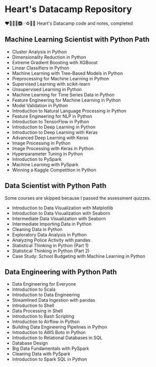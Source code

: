 # Heart's Datacamp Repository

❤💛💚💙🅰✅♻🔅💯
Heart's Datacamp code and notes, completed

## Machine Learning Scientist with Python Path

- Cluster Analysis in Python
- Dimensionality Reduction in Python
- Extreme Gradient Boosting with XGBoost
- Linear Classifiers in Python
- Machine Learning with Tree-Based Models in Python
- Preprocessing for Machine Learning in Python
- Supervised Learning with scikit-learn
- Unsupervised Learning in Python
- Machine Learning for Time Series Data in Python
- Feature Engineering for Machine Learning in Python
- Model Validation in Python
- Introduction to Natural Language Processing in Python
- Feature Engineering for NLP in Python
- Introduction to TensorFlow in Python
- Introduction to Deep Learning in Python
- Introduction to Deep Learning with Keras
- Advanced Deep Learning with Keras
- Image Processing in Python
- Image Processing with Keras in Python
- Hyperparameter Tuning in Python
- Introduction to PySpark
- Machine Learning with PySpark
- Winning a Kaggle Competition in Python

## Data Scientist with Python Path

Some courses are skipped because I passed the assessment quizzes.

- Introduction to Data Visualization with Matplotlib
- Introduction to Data Visualization with Seaborn
- Intermediate Data Visualization with Seaborn
- Intermediate Importing Data in Python
- Cleaning Data in Python
- Exploratory Data Analysis in Python
- Analyzing Police Activity with pandas
- Statistical Thinking in Python (Part 1)
- Statistical Thinking in Python (Part 2)
- Case Study: School Budgeting with Machine Learning in Python

## Data Engineering with Python Path

- Data Engineering for Everyone
- Introduction to Scala
- Introduction to Data Engineering
- Streamlined Data Ingestion with pandas
- Introduction to Shell
- Data Processing in Shell
- Introduction to Bash Scripting
- Introduction to Airflow in Python
- Building Data Engineering Pipelines in Python
- Introduction to AWS Boto in Python
- Introduction to Relational Databases in SQL
- Database Design
- Big Data Fundamentals with PySpark
- Cleaning Data with PySpark
- Introduction to Spark SQL in Python
